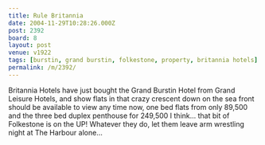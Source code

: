 ```yaml
---
title: Rule Britannia
date: 2004-11-29T10:28:26.000Z
post: 2392
board: 8
layout: post
venue: v1922
tags: [burstin, grand burstin, folkestone, property, britannia hotels]
permalink: /m/2392/
---
```

Britannia Hotels have just bought the Grand Burstin Hotel from Grand Leisure Hotels, and show flats in that crazy crescent down on the sea front should be available to view any time now, one bed flats from only 89,500 and the three bed duplex penthouse for 249,500 I think... that bit of Folkestone is on the UP! Whatever they do, let them leave arm wrestling night at The Harbour alone...
